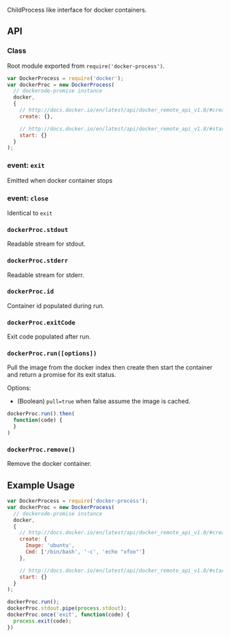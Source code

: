 
ChildProcess like interface for docker containers.

## API

### Class

Root module exported from `require('docker-process')`.

```js
var DockerProcess = require('docker');
var dockerProc = new DockerProcess(
  // dockerode-promise instance
  docker,
  {
    // http://docs.docker.io/en/latest/api/docker_remote_api_v1.8/#create-a-container
    create: {},

    // http://docs.docker.io/en/latest/api/docker_remote_api_v1.8/#start-a-container
    start: {}
  }
);
```

### event: `exit`

Emitted when docker container stops

### event: `close`

Identical to `exit`

### `dockerProc.stdout`

Readable stream for stdout.

### `dockerProc.stderr`

Readable stream for stderr.

### `dockerProc.id`

Container id populated during run.

### `dockerProc.exitCode`

Exit code populated after run.

### `dockerProc.run([options])`

Pull the image from the docker index then create then start the container and return a promise for its exit status.

Options:
  - (Boolean) `pull=true` when false assume the image is cached.

```js
dockerProc.run().then(
  function(code) {
  }
)
```

### `dockerProc.remove()`

Remove the docker container.

## Example Usage

```js
var DockerProcess = require('docker-process');
var dockerProc = new DockerProcess(
  // dockerode-promise instance
  docker,
  {
    // http://docs.docker.io/en/latest/api/docker_remote_api_v1.8/#create-a-container
    create: {
      Image: 'ubuntu',
      Cmd: ['/bin/bash', '-c', 'echo "xfoo"']
    },

    // http://docs.docker.io/en/latest/api/docker_remote_api_v1.8/#start-a-container
    start: {}
  }
);

dockerProc.run();
dockerProc.stdout.pipe(process.stdout);
dockerProc.once('exit', function(code) {
  process.exit(code);  
})
```
